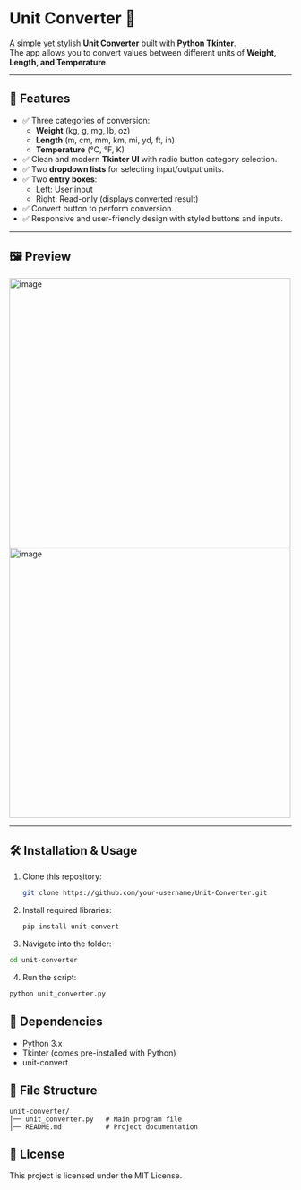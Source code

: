 # Unit Converter 🧮

A simple yet stylish **Unit Converter** built with **Python Tkinter**.  
The app allows you to convert values between different units of **Weight, Length, and Temperature**.  

---

## 🚀 Features
- ✅ Three categories of conversion:
  - **Weight** (kg, g, mg, lb, oz)
  - **Length** (m, cm, mm, km, mi, yd, ft, in)
  - **Temperature** (°C, °F, K)
- ✅ Clean and modern **Tkinter UI** with radio button category selection.  
- ✅ Two **dropdown lists** for selecting input/output units.  
- ✅ Two **entry boxes**: 
  - Left: User input  
  - Right: Read-only (displays converted result)  
- ✅ Convert button to perform conversion.  
- ✅ Responsive and user-friendly design with styled buttons and inputs.  

---

## 🖼️ Preview
<img width="502" height="482" alt="image" src="https://github.com/user-attachments/assets/6e3dbbc7-b168-4b98-98cf-64d867d00eb7" />
<img width="502" height="482" alt="image" src="https://github.com/user-attachments/assets/78da68fd-6bf3-47bb-90fd-dd9a2a7554d0" />

---

## 🛠️ Installation & Usage
1. Clone this repository:
   ```bash
   git clone https://github.com/your-username/Unit-Converter.git
   ```
2. Install required libraries:
   ```bash
   pip install unit-convert
   ```
3. Navigate into the folder:
  ```bash
  cd unit-converter
  ```
4. Run the script:
  ```bash
  python unit_converter.py
  ```

## 📌 Dependencies

- Python 3.x
- Tkinter (comes pre-installed with Python)
- unit-convert

## 📂 File Structure
```
unit-converter/
│── unit_converter.py   # Main program file
│── README.md           # Project documentation
```

## 📜 License

This project is licensed under the MIT License.
